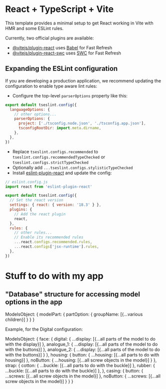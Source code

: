 # React + TypeScript + Vite

This template provides a minimal setup to get React working in Vite with HMR and some ESLint rules.

Currently, two official plugins are available:

- [@vitejs/plugin-react](https://github.com/vitejs/vite-plugin-react/blob/main/packages/plugin-react/README.md) uses [Babel](https://babeljs.io/) for Fast Refresh
- [@vitejs/plugin-react-swc](https://github.com/vitejs/vite-plugin-react-swc) uses [SWC](https://swc.rs/) for Fast Refresh

## Expanding the ESLint configuration

If you are developing a production application, we recommend updating the configuration to enable type aware lint rules:

- Configure the top-level `parserOptions` property like this:

```js
export default tseslint.config({
  languageOptions: {
    // other options...
    parserOptions: {
      project: ['./tsconfig.node.json', './tsconfig.app.json'],
      tsconfigRootDir: import.meta.dirname,
    },
  },
})
```

- Replace `tseslint.configs.recommended` to `tseslint.configs.recommendedTypeChecked` or `tseslint.configs.strictTypeChecked`
- Optionally add `...tseslint.configs.stylisticTypeChecked`
- Install [eslint-plugin-react](https://github.com/jsx-eslint/eslint-plugin-react) and update the config:

```js
// eslint.config.js
import react from 'eslint-plugin-react'

export default tseslint.config({
  // Set the react version
  settings: { react: { version: '18.3' } },
  plugins: {
    // Add the react plugin
    react,
  },
  rules: {
    // other rules...
    // Enable its recommended rules
    ...react.configs.recommended.rules,
    ...react.configs['jsx-runtime'].rules,
  },
})
```

# Stuff to do with my app

## "Database" structure for accessing model options in the app

ModelsObject: {
  modelPart: {
    partOption: {
      groupName: [{...various children}]
    }
  }
}

Example, for the Digital configuration:

ModelsObject: {
  face: {
    digital: {
      ...display: [{...all parts of the model to do with the display}]
    },
    analogue_1: {
      ...display: [{...all parts of the model to do with the buttons}]
    },
    analogue_2: {
      ...display: [{...all parts of the model to do with the buttons}]
    }
  },
  housing: {
    button: {
      ...housing: [{...all parts to do with housing}]
    },
    noButton: {
      ...housing: [{...all screw objects in the model}]
    }
  },
  strap: {
    cotton: {
      ...buckle: [{...all parts to do with the buckle}]
    },
    rubber: {
      ...buckle: [{...all parts to do with the buckle}]
    },
  },
  casing: {
    button: {
      ...screws: [{...all screw objects in the model}]
    },
    noButton: {
      ...screws: [{...all screw objects in the model}]
    }
  }
}